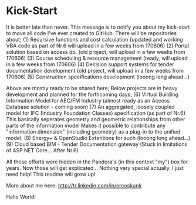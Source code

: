 # Kick-Start
It is better late than never.
This message is to notify you about my kick-start to move all code I've ever created to GitHub.
There will be repositories about;
  (1) Recursive functions and cost calculation (updated and working VBA code as part of Nr.6 will upload in a few weeks from 170606)
  (2) Portal solution based on access db. (old project, will upload in a few weeks from 170606)
  (3) Course scheduling & resource management (ready, will upload in a few weeks from 170606)
  (4) Decision support systems for tender documentation development (old project, will upload in a few weeks from 170606)
  (5) Construction specifications development (looong long ahead...)

Above are mostly ready to be shared here;
Below projects are in heavy development and planned for the forthcoming days;
  (6) Virtual Building Information Model for AEC/FM Industry (almost ready as an Access Database solution - coming soon)
  (7) An aggregated, loosely coupled model for IFC (Industry Foundation Classes) specification (as part of Nr.6)
      This basically seperates geometry and geometric relationships from other parts of the information model
      Makes it possible to contribute any "information dimension" (including geometry) as a plug-in to the unified model.
  (8) Energy+ & OpenStudio Extentions for such (looong long ahead...)
  (9) Cloud based BIM - Tender Documentation gateway (Stuck in limitations of ASP.NET Core... After Nr.6)

All these efforts were hidden in the Pandora's (in this context "my") box for years. 
Now those will get explicated... Nothing very special actually. I just need help!
This readme will grow up!

More about me here:
http://tr.linkedin.com/in/ercoskunk

Hello World!
